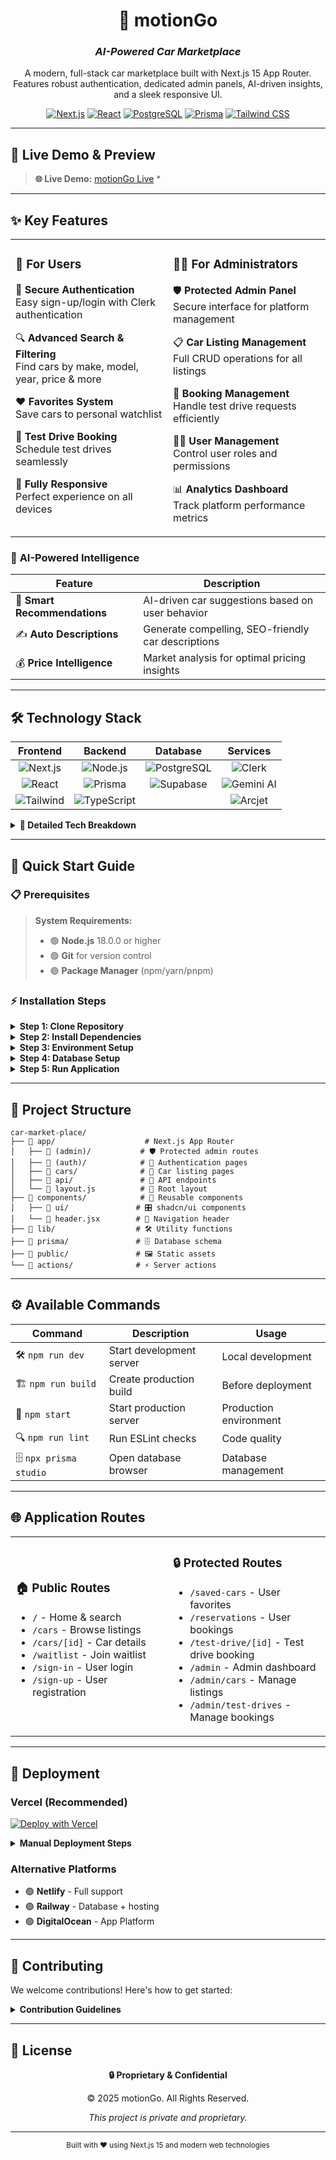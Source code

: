 <div align="center">

# 🚗 motionGo
### *AI-Powered Car Marketplace*

<p>
A modern, full-stack car marketplace built with Next.js 15 App Router.<br>
Features robust authentication, dedicated admin panels, AI-driven insights, and a sleek responsive UI.
</p>

[![Next.js](https://img.shields.io/badge/Next.js-15-black?style=for-the-badge&logo=nextdotjs)](https://nextjs.org)
[![React](https://img.shields.io/badge/React-19-blue?style=for-the-badge&logo=react)](https://reactjs.org)
[![PostgreSQL](https://img.shields.io/badge/PostgreSQL-336791?style=for-the-badge&logo=postgresql&logoColor=white)](https://postgresql.org)
[![Prisma](https://img.shields.io/badge/Prisma-2D3748?style=for-the-badge&logo=prisma&logoColor=white)](https://prisma.io)
[![Tailwind CSS](https://img.shields.io/badge/Tailwind_CSS-06B6D4?style=for-the-badge&logo=tailwindcss&logoColor=white)](https://tailwindcss.com)

</div>

---

## 📸 Live Demo & Preview

> **🌐 Live Demo:** [motionGo Live](https://car-market-place-ai-ten.vercel.app/) *



---


## ✨ Key Features

<table>
<tr>
<td width="50%" valign="top">

### 👥 **For Users**

🔐 **Secure Authentication**  
Easy sign-up/login with Clerk authentication

🔍 **Advanced Search & Filtering**  
Find cars by make, model, year, price & more

❤️ **Favorites System**  
Save cars to personal watchlist

🚗 **Test Drive Booking**  
Schedule test drives seamlessly

📱 **Fully Responsive**  
Perfect experience on all devices

</td>
<td width="50%" valign="top">

### 🧑‍💼 **For Administrators**

🛡️ **Protected Admin Panel**  
Secure interface for platform management

📋 **Car Listing Management**  
Full CRUD operations for all listings

📅 **Booking Management**  
Handle test drive requests efficiently

👨‍💼 **User Management**  
Control user roles and permissions

📊 **Analytics Dashboard**  
Track platform performance metrics

</td>
</tr>
</table>

### 🤖 **AI-Powered Intelligence**

| Feature | Description |
|---------|-------------|
| 🎯 **Smart Recommendations** | AI-driven car suggestions based on user behavior |
| ✍️ **Auto Descriptions** | Generate compelling, SEO-friendly car descriptions |
| 💰 **Price Intelligence** | Market analysis for optimal pricing insights |

---

## 🛠️ Technology Stack

<div align="center">

| **Frontend** | **Backend** | **Database** | **Services** |
|:---:|:---:|:---:|:---:|
| ![Next.js](https://img.shields.io/badge/Next.js-000000?style=flat&logo=nextdotjs&logoColor=white) | ![Node.js](https://img.shields.io/badge/Node.js-339933?style=flat&logo=nodedotjs&logoColor=white) | ![PostgreSQL](https://img.shields.io/badge/PostgreSQL-336791?style=flat&logo=postgresql&logoColor=white) | ![Clerk](https://img.shields.io/badge/Clerk-6C47FF?style=flat&logo=clerk&logoColor=white) |
| ![React](https://img.shields.io/badge/React-61DAFB?style=flat&logo=react&logoColor=black) | ![Prisma](https://img.shields.io/badge/Prisma-2D3748?style=flat&logo=prisma&logoColor=white) | ![Supabase](https://img.shields.io/badge/Supabase-3ECF8E?style=flat&logo=supabase&logoColor=white) | ![Gemini AI](https://img.shields.io/badge/Gemini_AI-4285F4?style=flat&logo=google&logoColor=white) |
| ![Tailwind](https://img.shields.io/badge/Tailwind-06B6D4?style=flat&logo=tailwindcss&logoColor=white) | ![TypeScript](https://img.shields.io/badge/TypeScript-3178C6?style=flat&logo=typescript&logoColor=white) | | ![Arcjet](https://img.shields.io/badge/Arcjet-FF6B6B?style=flat&logoColor=white) |

</div>

<details>
<summary><strong>🔧 Detailed Tech Breakdown</strong></summary>

| **Category** | **Technology** | **Purpose** |
|--------------|---------------|-------------|
| 🚀 **Framework** | Next.js 15 + React 19 | Full-stack React framework with App Router |
| 🗄️ **Database** | PostgreSQL + Prisma | Robust relational database with type-safe ORM |
| 🔐 **Auth** | Clerk | Complete authentication solution |
| 🎨 **UI/UX** | Tailwind CSS + shadcn/ui + Radix UI | Modern, accessible component system |
| 🤖 **AI** | Google Gemini AI | Intelligent features and automation |
| ☁️ **Storage** | Supabase | File storage and real-time capabilities |
| 🛡️ **Security** | Arcjet | Advanced security and rate limiting |
| 🚀 **Deployment** | Vercel | Seamless deployment and hosting |

</details>

---

## 🚀 Quick Start Guide

### 📋 Prerequisites

> **System Requirements:**
> - 🟢 **Node.js** 18.0.0 or higher
> - 🟢 **Git** for version control
> - 🟢 **Package Manager** (npm/yarn/pnpm)

### ⚡ Installation Steps

<details>
<summary><strong>Step 1: Clone Repository</strong></summary>

```bash
git clone https://github.com/Arth9vansola/carMarketPlace_ai.git
cd car-market-place
```

</details>

<details>
<summary><strong>Step 2: Install Dependencies</strong></summary>

```bash
# Using npm (recommended)
npm install

# Or using yarn
yarn install

# Or using pnpm
pnpm install
```

</details>

<details>
<summary><strong>Step 3: Environment Setup</strong></summary>

Create `.env` file in root directory:

```env
# 🗄️ Database Configuration
DATABASE_URL="postgresql://username:password@host:port/database"
DIRECT_URL="postgresql://username:password@host:port/database"

# 🔐 Authentication (Clerk)
NEXT_PUBLIC_CLERK_PUBLISHABLE_KEY=pk_test_...
CLERK_SECRET_KEY=sk_test_...
NEXT_PUBLIC_CLERK_SIGN_IN_URL=/sign-in
NEXT_PUBLIC_CLERK_SIGN_UP_URL=/sign-up

# 🤖 AI Integration
GEMINI_API_KEY=your_gemini_api_key

# ☁️ Storage (Supabase)
NEXT_PUBLIC_SUPABASE_URL=https://your-project.supabase.co
NEXT_PUBLIC_SUPABASE_ANON_KEY=your_anon_key

# 🛡️ Security
ARCJET_KEY=your_arcjet_key
```

</details>

<details>
<summary><strong>Step 4: Database Setup</strong></summary>

```bash
# Generate Prisma client
npx prisma generate

# Push database schema
npx prisma db push

# (Optional) Seed database
npx prisma db seed
```

</details>

<details>
<summary><strong>Step 5: Run Application</strong></summary>

```bash
# 🛠️ Development mode
npm run dev

# 🏗️ Build for production
npm run build

# 🚀 Start production server
npm start
```

**🎉 Success!** Navigate to [http://localhost:3000](http://localhost:3000)

</details>

---

## 📂 Project Structure

```
car-market-place/
├── 📁 app/                    # Next.js App Router
│   ├── 📁 (admin)/           # 🛡️ Protected admin routes
│   ├── 📁 (auth)/            # 🔐 Authentication pages
│   ├── 📁 cars/              # 🚗 Car listing pages
│   ├── 📁 api/               # 🔌 API endpoints
│   └── 📄 layout.js          # 🎨 Root layout
├── 📁 components/            # 🧩 Reusable components
│   ├── 📁 ui/               # 🎛️ shadcn/ui components
│   └── 📄 header.jsx        # 📱 Navigation header
├── 📁 lib/                  # 🛠️ Utility functions
├── 📁 prisma/               # 🗄️ Database schema
├── 📁 public/               # 🖼️ Static assets
└── 📁 actions/              # ⚡ Server actions
```

---

## ⚙️ Available Commands

| Command | Description | Usage |
|---------|-------------|--------|
| 🛠️ `npm run dev` | Start development server | Local development |
| 🏗️ `npm run build` | Create production build | Before deployment |
| 🚀 `npm start` | Start production server | Production environment |
| 🔍 `npm run lint` | Run ESLint checks | Code quality |
| 🗄️ `npx prisma studio` | Open database browser | Database management |

---

## 🌐 Application Routes

<table>
<tr>
<td width="50%">

### **🏠 Public Routes**
- `/` - Home & search
- `/cars` - Browse listings  
- `/cars/[id]` - Car details
- `/waitlist` - Join waitlist
- `/sign-in` - User login
- `/sign-up` - User registration

</td>
<td width="50%">

### **🔒 Protected Routes**
- `/saved-cars` - User favorites
- `/reservations` - User bookings
- `/test-drive/[id]` - Test drive booking
- `/admin` - Admin dashboard
- `/admin/cars` - Manage listings
- `/admin/test-drives` - Manage bookings

</td>
</tr>
</table>

---

## 🚀 Deployment

### **Vercel (Recommended)**

[![Deploy with Vercel](https://vercel.com/button)](https://vercel.com/new/clone?repository-url=https://github.com/Arth9vansola/carMarketPlace_ai)

<details>
<summary><strong>Manual Deployment Steps</strong></summary>

1. **Fork** the repository
2. **Connect** to Vercel
3. **Add** environment variables
4. **Deploy** 🚀

**Environment Variables Required:**
- All variables from your `.env` file
- Set `NODE_ENV=production`

</details>

### **Alternative Platforms**
- 🟢 **Netlify** - Full support
- 🟢 **Railway** - Database + hosting
- 🟢 **DigitalOcean** - App Platform

---

## 🤝 Contributing

We welcome contributions! Here's how to get started:

<details>
<summary><strong>Contribution Guidelines</strong></summary>

### **🔄 Workflow**
1. **Fork** the repository
2. **Create** feature branch: `git checkout -b feature/amazing-feature`
3. **Commit** changes: `git commit -m 'Add amazing feature'`
4. **Push** to branch: `git push origin feature/amazing-feature`
5. **Open** a Pull Request

### **📝 Code Standards**
- Follow ESLint configuration
- Write meaningful commit messages
- Add tests for new features
- Update documentation as needed

### **🐛 Bug Reports**
Use GitHub Issues with:
- Clear description
- Steps to reproduce
- Expected vs actual behavior
- Screenshots if applicable

</details>

---

## 📄 License

<div align="center">

**🔒 Proprietary & Confidential**

© 2025 motionGo. All Rights Reserved.

*This project is private and proprietary.*

---

<sub>Built with ❤️ using Next.js 15 and modern web technologies</sub>

</div>
